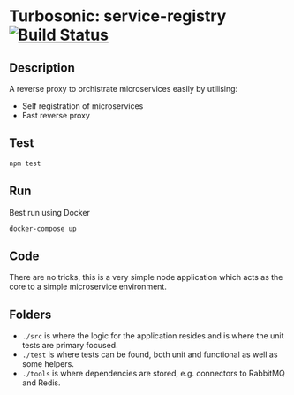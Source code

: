 # Turbosonic: service-registry [![Build Status](https://secure.travis-ci.org/microlightning/service-registry.png?branch=master)](https://travis-ci.org/microlightning/service-registry)
## Description
A reverse proxy to orchistrate microservices easily by utilising:
* Self registration of microservices
* Fast reverse proxy

## Test
```bash
npm test
```

## Run
Best run using Docker
```bash
docker-compose up
```

## Code
There are no tricks, this is a very simple node application which acts as the core to a simple microservice environment.

## Folders

* `./src` is where the logic for the application resides and is where the unit tests are primary focused.
* `./test` is where tests can be found, both unit and functional as well as some helpers.
* `./tools` is where dependencies are stored, e.g. connectors to RabbitMQ and Redis.